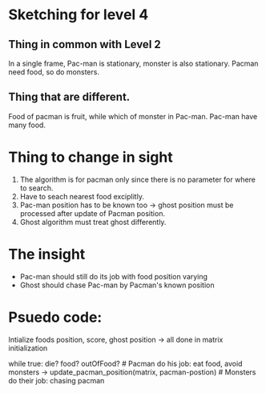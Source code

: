 # Sketching for level 4
## Thing in common with Level 2
In a single frame, Pac-man is stationary, monster is also stationary. 
Pacman need food, so do monsters.
## Thing that are different.
Food of pacman is fruit, while which of monster in Pac-man.
Pac-man have many food. 

# Thing to change in sight
1. The algorithm is for pacman only since there is no parameter for where to search. 
2. Have to seach nearest food exciplitly.
3. Pac-man position has to be known too -> ghost position must be processed after update of Pacman position.
4. Ghost algorithm must treat ghost differently.

# The insight
- Pac-man should still do its job with food position varying
- Ghost should chase Pac-man by Pacman's known position

# Psuedo code:
Intialize foods position, score, ghost position -> all done in matrix initialization

while true:
	die?
	food?
	outOfFood?
	# Pacman do his job: eat food, avoid monsters -> update_pacman_position(matrix, pacman-postion)
	# Monsters do their job: chasing pacman

